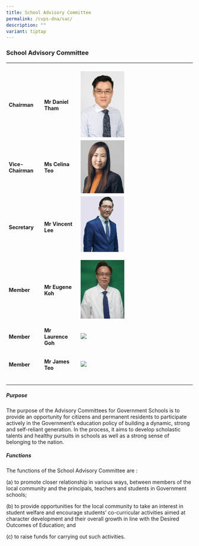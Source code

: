 ```yaml
---
title: School Advisory Committee
permalink: /cvps-dna/sac/
description: ""
variant: tiptap
---
```

<h3><strong>School Advisory Committee</strong></h3><table><tbody><tr><th rowspan="1" colspan="1"><p></p></th><th rowspan="1" colspan="1"><p></p></th><th rowspan="1" colspan="1"><p></p></th></tr><tr><td rowspan="1" colspan="1"><p><strong>Chairman</strong></p></td><td rowspan="1" colspan="1"><p><strong>Mr Daniel Tham</strong></p></td><td rowspan="1" colspan="1"><div class="isomer-image-wrapper"><img style="width: 40%;" height="auto" width="100%" src="/images/sac2.jpg"></div></td></tr><tr><td rowspan="1" colspan="1"><p><strong>Vice-Chairman</strong></p></td><td rowspan="1" colspan="1"><p><strong>Ms Celina Teo</strong></p></td><td rowspan="1" colspan="1"><div class="isomer-image-wrapper"><img style="width: 40%;" height="auto" width="100%" src="/images/sac4.jpg"></div></td></tr><tr><td rowspan="1" colspan="1"><p><strong>Secretary</strong></p></td><td rowspan="1" colspan="1"><p><strong>Mr Vincent Lee</strong></p><p></p></td><td rowspan="1" colspan="1"><div class="isomer-image-wrapper"><img style="width: 40%;" height="auto" width="100%" alt="" src="/images/2024 Photos (SL &amp; SAC)/Mr_Lee_photo.png"></div><p></p></td></tr><tr><td rowspan="1" colspan="1"><p><strong>Member</strong></p></td><td rowspan="1" colspan="1"><p><strong>Mr Eugene Koh</strong></p></td><td rowspan="1" colspan="1"><div class="isomer-image-wrapper"><img style="width: 40%;" height="auto" width="100%" src="/images/SAC/mreugenekoh.jpg"></div></td></tr><tr><td rowspan="1" colspan="1"><p><strong>Member</strong></p></td><td rowspan="1" colspan="1"><p><strong>Mr Laurence Goh</strong></p></td><td rowspan="1" colspan="1"><div class="isomer-image-wrapper"><img style="width: 40%;" height="auto" width="100%" src="/images/SAC/mrlaurencegoh.jpg"></div></td></tr><tr><td rowspan="1" colspan="1"><p><strong>Member</strong></p></td><td rowspan="1" colspan="1"><p><strong>Mr James Teo</strong></p></td><td rowspan="1" colspan="1"><div class="isomer-image-wrapper"><img style="width: 40%;" height="auto" width="100%" src="/images/SAC/mrjamesteo.jpg"></div></td></tr><tr><td rowspan="1" colspan="1"><p></p></td><td rowspan="1" colspan="1"><p></p></td><td rowspan="1" colspan="1"><p></p></td></tr></tbody></table><h5><strong>Purpose</strong></h5><p>The purpose of the Advisory Committees for Government Schools is to provide an opportunity for citizens and permanent residents to participate actively in the Government’s education policy of building a dynamic, strong and self-reliant generation. In the process, it aims to develop scholastic talents and healthy pursuits in schools as well as a strong sense of belonging to the nation.</p><h5><strong>Functions</strong></h5><p>The functions of the School Advisory Committee are :</p><p>(a) to promote closer relationship in various ways, between members of the local community and the principals, teachers and students in Government schools;</p><p>(b) to provide opportunities for the local community to take an interest in student welfare and encourage students’ co-curricular activities aimed at character development and their overall growth in line with the Desired Outcomes of Education; and</p><p>(c) to raise funds for carrying out such activities.</p>